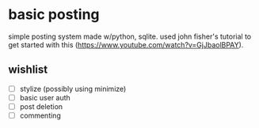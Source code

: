 # basic posting
simple posting system made w/python, sqlite.
used john fisher's tutorial to get started with this (https://www.youtube.com/watch?v=GjJbaolBPAY).

## wishlist
- [ ] stylize (possibly using minimize)
- [ ] basic user auth
- [ ] post deletion
- [ ] commenting
